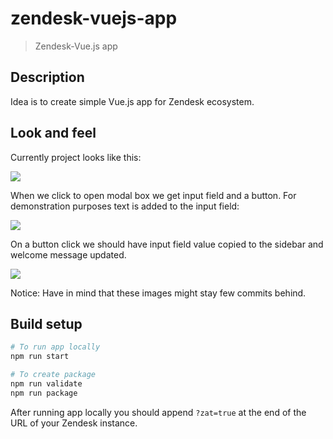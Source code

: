 # zendesk-vuejs-app
> Zendesk-Vue.js app

## Description

Idea is to create simple Vue.js app for Zendesk ecosystem.

## Look and feel

Currently project looks like this:

![][screenshot_home-blank]

When we click to open modal box we get input field and a button. For demonstration purposes text is added to the input field:

![][screenshot_modal-text]

On a button click we should have input field value copied to the sidebar and welcome message updated.

![][screenshot_home-text]

Notice: Have in mind that these images might stay few commits behind.

## Build setup

``` bash
# To run app locally
npm run start

# To create package
npm run validate
npm run package
```

After running app locally you should append `?zat=true` at the end of the URL of your Zendesk instance.

[screenshot_home-blank]: _extras/screenshots/home-blank.png
[screenshot_modal-text]: _extras/screenshots/modal-text.png
[screenshot_home-text]: _extras/screenshots/home-text.png
